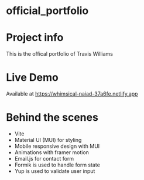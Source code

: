 # official_portfolio

# Project info
This is the offical portfolio of Travis Williams

# Live Demo
Available at https://whimsical-naiad-37a6fe.netlify.app

# Behind the scenes
* Vite
* Material UI (MUI) for styling
* Mobile responsive design with MUI
* Animations with framer motion
* Email.js for contact form
* Formik is used to handle form state
* Yup is used to validate user input



